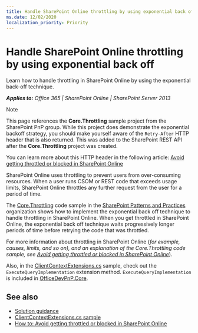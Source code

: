 ```yaml
---
title: Handle SharePoint Online throttling by using exponential back off
ms.date: 12/02/2020
localization_priority: Priority
---
```


# Handle SharePoint Online throttling by using exponential back off

Learn how to handle throttling in SharePoint Online by using the exponential back-off technique.

_**Applies to:** Office 365 | SharePoint Online | SharePoint Server 2013_

> [!NOTE]
> This page references the **Core.Throttling** sample project from the SharePoint PnP group. While this project does demonstrate the exponential backoff strategy, you should make yourself aware of the `Retry-After` HTTP header that is also returned. This was added to the SharePoint REST API after the **Core.Throttling** project was created.
>
> You can learn more about this HTTP header in the following article: [Avoid getting throttled or blocked in SharePoint Online](../general-development/how-to-avoid-getting-throttled-or-blocked-in-sharepoint-online.md)

SharePoint Online uses throttling to prevent users from over-consuming resources. When a user runs CSOM or REST code that exceeds usage limits, SharePoint Online throttles any further request from the user for a period of time.

The [Core.Throttling](https://github.com/pnp/PnP/tree/master/Samples/Core.Throttling) code sample in the [SharePoint Patterns and Practices](https://github.com/pnp/PnP) organization shows how to implement the exponential back off technique to handle throttling in SharePoint Online. When you get throttled in SharePoint Online, the exponential back off technique waits progressively longer periods of time before retrying the code that was throttled.

For more information about throttling in SharePoint Online (*for example, causes, limits, and so on), and an explanation of the Core.Throttling code sample, see [Avoid getting throttled or blocked in SharePoint Online](../general-development/how-to-avoid-getting-throttled-or-blocked-in-sharepoint-online.md)*).

Also, in the [ClientContextExtensions.cs](https://github.com/pnp/PnP-Sites-Core/blob/master/Core/OfficeDevPnP.Core/Extensions/ClientContextExtensions.cs) sample, check out the `ExecuteQueryImplementation` extension method. `ExecuteQueryImplementation` is included in [OfficeDevPnP.Core](https://github.com/pnp/PnP-Sites-Core/tree/master/Core/OfficeDevPnP.Core).

## See also

- [Solution guidance](Office-365-development-patterns-and-practices-solution-guidance.md)
- [ClientContextExtensions.cs sample](https://github.com/pnp/PnP-Sites-Core/blob/master/Core/OfficeDevPnP.Core/Extensions/ClientContextExtensions.cs)
- [How to: Avoid getting throttled or blocked in SharePoint Online](https://github.com/SharePoint/sp-dev-docs/blob/master/docs/general-development/how-to-avoid-getting-throttled-or-blocked-in-sharepoint-online.md)
